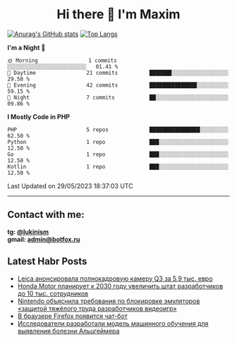 ## <h1 align="center">Hi there 👋 I'm Maxim</h1>

[![Anurag's GitHub stats](https://github-readme-stats.vercel.app/api?username=lukinism)](https://github.com/anuraghazra/github-readme-stats) [![Top Langs](https://github-readme-stats.vercel.app/api/top-langs/?username=lukinism)](https://github.com/anuraghazra/github-readme-stats)

<!--START_SECTION:waka-->
**I'm a Night 🦉** 

```text
🌞 Morning                1 commits           ░░░░░░░░░░░░░░░░░░░░░░░░░   01.41 % 
🌆 Daytime                21 commits          ███████░░░░░░░░░░░░░░░░░░   29.58 % 
🌃 Evening                42 commits          ███████████████░░░░░░░░░░   59.15 % 
🌙 Night                  7 commits           ██░░░░░░░░░░░░░░░░░░░░░░░   09.86 % 
```


**I Mostly Code in PHP** 

```text
PHP                      5 repos             ████████████████░░░░░░░░░   62.50 % 
Python                   1 repo              ███░░░░░░░░░░░░░░░░░░░░░░   12.50 % 
Go                       1 repo              ███░░░░░░░░░░░░░░░░░░░░░░   12.50 % 
Kotlin                   1 repo              ███░░░░░░░░░░░░░░░░░░░░░░   12.50 % 
```




 Last Updated on 29/05/2023 18:37:03 UTC
<!--END_SECTION:waka-->
___
## Contact with me:
**tg: [@lukinism](https://t.me/lukinism)  
gmail: admin@botfox.ru**

## Latest Habr Posts
<!-- BLOG-POST-LIST:START -->
- [Leica анонсировала полнокадровую камеру Q3 за 5,9 тыс. евро](https://habr.com/ru/news/738426/)
- [Honda Motor планирует к 2030 году увеличить штат разработчиков до 10 тыс. сотрудников](https://habr.com/ru/news/738326/)
- [Nintendo объяснила требования по блокировке эмуляторов «защитой тяжёлого труда разработчиков видеоигр»](https://habr.com/ru/news/738306/)
- [В браузере Firefox появится чат-бот](https://habr.com/ru/news/738292/)
- [Исследователи разработали модель машинного обучения для выявления болезни Альцгеймера](https://habr.com/ru/news/738268/)
<!-- BLOG-POST-LIST:END -->
